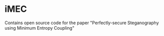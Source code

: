 # iMEC
Contains open source code for the paper "Perfectly-secure Steganography using Minimum Entropy Coupling"
